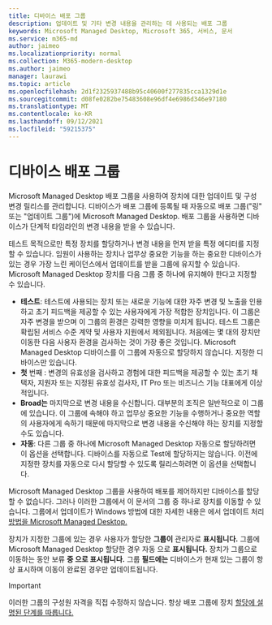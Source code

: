 ```yaml
---
title: 디바이스 배포 그룹
description: 업데이트 및 기타 변경 내용을 관리하는 데 사용되는 배포 그룹
keywords: Microsoft Managed Desktop, Microsoft 365, 서비스, 문서
ms.service: m365-md
author: jaimeo
ms.localizationpriority: normal
ms.collection: M365-modern-desktop
ms.author: jaimeo
manager: laurawi
ms.topic: article
ms.openlocfilehash: 2d1f2325937488b95c40600f277835cca1329d1e
ms.sourcegitcommit: d08fe0282be75483608e96df4e6986d346e97180
ms.translationtype: MT
ms.contentlocale: ko-KR
ms.lasthandoff: 09/12/2021
ms.locfileid: "59215375"
---
```

# <a name="device-deployment-groups"></a>디바이스 배포 그룹

Microsoft Managed Desktop 배포 그룹을 사용하여 장치에 대한 업데이트 및 구성 변경 릴리스를 관리합니다. 디바이스가 배포 그룹에 등록될 때 자동으로 배포 그룹("링" 또는 "업데이트 그룹")에 Microsoft Managed Desktop. 배포 그룹을 사용하면 디바이스가 단계적 타임라인의 변경 내용을 받을 수 있습니다.

테스트 목적으로만 특정 장치를 할당하거나 변경 내용을 먼저 받을 특정 에디터를 지정할 수 있습니다. 임원이 사용하는 장치나 업무상 중요한 기능을 하는 중요한 디바이스가 있는 경우 가장 느린 케이던스에서 업데이트를 받을 그룹에 유지할 수 있습니다. Microsoft Managed Desktop 장치를 다음 그룹 중 하나에 유지해야 한다고 지정할 수 있습니다.

- **테스트**: 테스트에 사용되는 장치 또는 새로운 기능에 대한 자주 변경 및 노출을 인용하고 초기 피드백을 제공할 수 있는 사용자에게 가장 적합한 장치입니다. 이 그룹은 자주 변경을 받으며 이 그룹의 환경은 강력한 영향을 미치게 됩니다. 테스트 그룹은 확립된 서비스 수준 계약 및 사용자 지원에서 제외됩니다. 처음에는 몇 대의 장치만 이동한 다음 사용자 환경을 검사하는 것이 가장 좋은 것입니다. Microsoft Managed Desktop 디바이스를 이 그룹에 자동으로 할당하지 않습니다. 지정한 디바이스만 있습니다.
- **첫** 번째 : 변경의 유효성을 검사하고 경험에 대한 피드백을 제공할 수 있는 초기 채택자, 지원자 또는 지정된 유효성 검사자, IT Pro 또는 비즈니스 기능 대표에게 이상적입니다.
- **Broad는** 마지막으로 변경 내용을 수신합니다. 대부분의 조직은 일반적으로 이 그룹에 있습니다. 이 그룹에 속해야 하고 업무상 중요한 기능을 수행하거나 중요한 역할의 사용자에게 속하기 때문에 마지막으로 변경 내용을 수신해야 하는 장치를 지정할 수도 있습니다. 
- **자동**: 다른 그룹 중 하나에 Microsoft Managed Desktop 자동으로 할당하려면 이 옵션을 선택합니다. 디바이스를 자동으로 Test에 할당하지는 않습니다. 이전에 지정한 장치를 자동으로 다시 할당할 수 있도록 릴리스하려면 이 옵션을 선택합니다. 

Microsoft Managed Desktop 그룹을 사용하여 배포를 제어하지만 디바이스를 할당할 수 없습니다. 그러나 이러한 그룹에서 이 문서의 그룹 중 하나로 장치를 이동할 수 있습니다. 그룹에서 업데이트가 Windows 방법에 대한 자세한 내용은 에서 업데이트 처리 [방법을 Microsoft Managed Desktop.](updates.md)

장치가 지정한 그룹에 있는 경우 사용자가 할당한 **그룹이** 관리자로 **표시됩니다.** 그룹에 Microsoft Managed Desktop 할당한 경우 자동 으로 **표시됩니다.** 장치가 그룹으로 이동하는 동안 보류 **중 으로 표시됩니다.** 그룹 **필드에는** 디바이스가 현재 있는 그룹이 항상 표시하며 이동이 완료된 경우만 업데이트됩니다.

> [!IMPORTANT]
> 이러한 그룹의 구성원 자격을 직접 수정하지 않습니다. 항상 배포 그룹에 장치 [할당에 설명된 단계를 따릅니다.](../working-with-managed-desktop/assign-deployment-group.md)
